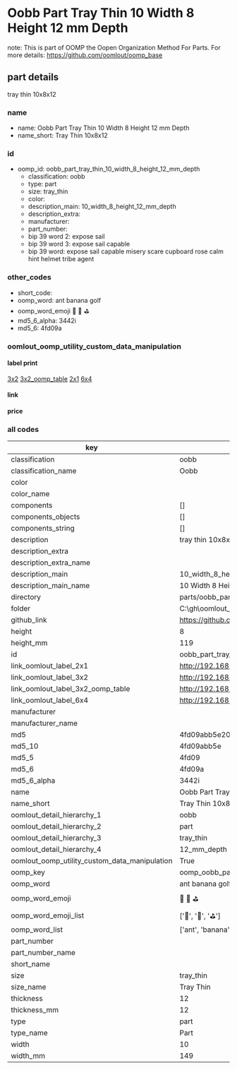 # Oobb Part Tray Thin 10 Width 8 Height 12 mm Depth  

note: This is part of OOMP the Oopen Organization Method For Parts. For more details: https://github.com/oomlout/oomp_base

##  part details
  



tray thin 10x8x12



### name
* name: Oobb Part Tray Thin 10 Width 8 Height 12 mm Depth
* name_short: Tray Thin 10x8x12 
### id
* oomp_id: oobb_part_tray_thin_10_width_8_height_12_mm_depth
  * classification: oobb
  * type: part
  * size: tray_thin
  * color: 
  * description_main: 10_width_8_height_12_mm_depth
  * description_extra: 
  * manufacturer: 
  * part_number: 
  * bip 39 word 2: expose sail
  * bip 39 word 3: expose sail capable
  * bip 39 word: expose sail capable misery scare cupboard rose calm hint helmet tribe agent

### other_codes
* short_code: 
* oomp_word: ant banana golf
* oomp_word_emoji :ant: :banana: :golf:
* md5_6_alpha: 3442i
* md5_6: 4fd09a






### oomlout_oomp_utility_custom_data_manipulation
#### label print
[3x2](http://192.168.1.245:1112/?label=oomp%203442i)
[3x2_oomp_table](http://192.168.1.108:1112/?label=oomp%203442i)
[2x1](http://192.168.1.242:1112/?label=oomp%203442i)
[6x4](http://192.168.1.55:1112/?label=oomp%203442i)    

#### link

                              

#### price







### all codes 
| key | value |  
| --- | --- |  
| classification | oobb |  
| classification_name | Oobb |  
| color |  |  
| color_name |  |  
| components | [] |  
| components_objects | [] |  
| components_string | [] |  
| description | tray thin 10x8x12 |  
| description_extra |  |  
| description_extra_name |  |  
| description_main | 10_width_8_height_12_mm_depth |  
| description_main_name | 10 Width 8 Height 12 mm Depth |  
| directory | parts/oobb_part_tray_thin_10_width_8_height_12_mm_depth |  
| folder | C:\gh\oomlout_oobb_version_4_generated_parts\parts\oobb_part_tray_thin_10_width_8_height_12_mm_depth |  
| github_link | https://github.com/oomlout/oomlout_oomp_part_src/tree/main/parts/oobb_part_tray_thin_10_width_8_height_12_mm_depth |  
| height | 8 |  
| height_mm | 119 |  
| id | oobb_part_tray_thin_10_width_8_height_12_mm_depth |  
| link_oomlout_label_2x1 | http://192.168.1.242:1112/?label=oomp%203442i |  
| link_oomlout_label_3x2 | http://192.168.1.245:1112/?label=oomp%203442i |  
| link_oomlout_label_3x2_oomp_table | http://192.168.1.108:1112/?label=oomp%203442i |  
| link_oomlout_label_6x4 | http://192.168.1.55:1112/?label=oomp%203442i |  
| manufacturer |  |  
| manufacturer_name |  |  
| md5 | 4fd09abb5e209780d76028da43ef8a85 |  
| md5_10 | 4fd09abb5e |  
| md5_5 | 4fd09 |  
| md5_6 | 4fd09a |  
| md5_6_alpha | 3442i |  
| name | Oobb Part Tray Thin 10 Width 8 Height 12 mm Depth |  
| name_short | Tray Thin 10x8x12  |  
| oomlout_detail_hierarchy_1 | oobb |  
| oomlout_detail_hierarchy_2 | part |  
| oomlout_detail_hierarchy_3 | tray_thin |  
| oomlout_detail_hierarchy_4 | 12_mm_depth |  
| oomlout_oomp_utility_custom_data_manipulation | True |  
| oomp_key | oomp_oobb_part_tray_thin_10_width_8_height_12_mm_depth |  
| oomp_word | ant banana golf |  
| oomp_word_emoji | :ant: :banana: :golf: |  
| oomp_word_emoji_list | [':ant:', ':banana:', ':golf:'] |  
| oomp_word_list | ['ant', 'banana', 'golf'] |  
| part_number |  |  
| part_number_name |  |  
| short_name |  |  
| size | tray_thin |  
| size_name | Tray Thin |  
| thickness | 12 |  
| thickness_mm | 12 |  
| type | part |  
| type_name | Part |  
| width | 10 |  
| width_mm | 149 |  
